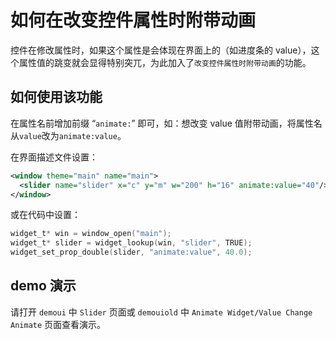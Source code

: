 # 如何在改变控件属性时附带动画

控件在修改属性时，如果这个属性是会体现在界面上的（如进度条的 value），这个属性值的跳变就会显得特别突兀，为此加入了`改变控件属性时附带动画`的功能。

## 如何使用该功能
在属性名前增加前缀 “`animate:`” 即可，如：想改变 value 值附带动画，将属性名从`value`改为`animate:value`。

在界面描述文件设置：
```xml
<window theme="main" name="main">
  <slider name="slider" x="c" y="m" w="200" h="16" animate:value="40"/>
</window>
```

或在代码中设置：
```c
widget_t* win = window_open("main");
widget_t* slider = widget_lookup(win, "slider", TRUE);
widget_set_prop_double(slider, "animate:value", 40.0);
```

## demo 演示
请打开 `demoui` 中 `Slider` 页面或 `demouiold` 中 `Animate Widget/Value Change Animate` 页面查看演示。
